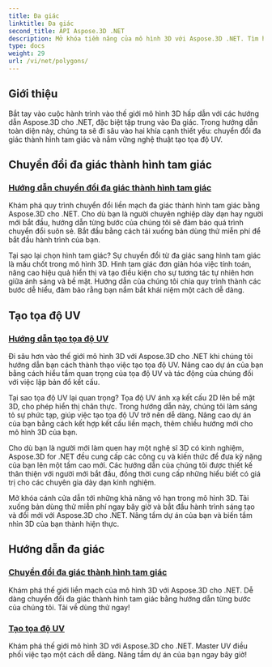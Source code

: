```yaml
---
title: Đa giác
linktitle: Đa giác
second_title: API Aspose.3D .NET
description: Mở khóa tiềm năng của mô hình 3D với Aspose.3D .NET. Tìm hiểu cách chuyển đổi đa giác thành hình tam giác và tạo tọa độ UV thành thạo để nâng cao độ cao của dự án.
type: docs
weight: 29
url: /vi/net/polygons/
---
```


## Giới thiệu

Bắt tay vào cuộc hành trình vào thế giới mô hình 3D hấp dẫn với các hướng dẫn Aspose.3D cho .NET, đặc biệt tập trung vào Đa giác. Trong hướng dẫn toàn diện này, chúng ta sẽ đi sâu vào hai khía cạnh thiết yếu: chuyển đổi đa giác thành hình tam giác và nắm vững nghệ thuật tạo tọa độ UV.

## Chuyển đổi đa giác thành hình tam giác
### [Hướng dẫn chuyển đổi đa giác thành hình tam giác](./convert-polygons-to-triangles/)

Khám phá quy trình chuyển đổi liền mạch đa giác thành hình tam giác bằng Aspose.3D cho .NET. Cho dù bạn là người chuyên nghiệp dày dạn hay người mới bắt đầu, hướng dẫn từng bước của chúng tôi sẽ đảm bảo quá trình chuyển đổi suôn sẻ. Bắt đầu bằng cách tải xuống bản dùng thử miễn phí để bắt đầu hành trình của bạn.

Tại sao lại chọn hình tam giác? Sự chuyển đổi từ đa giác sang hình tam giác là mấu chốt trong mô hình 3D. Hình tam giác đơn giản hóa việc tính toán, nâng cao hiệu quả hiển thị và tạo điều kiện cho sự tương tác tự nhiên hơn giữa ánh sáng và bề mặt. Hướng dẫn của chúng tôi chia quy trình thành các bước dễ hiểu, đảm bảo rằng bạn nắm bắt khái niệm một cách dễ dàng.

## Tạo tọa độ UV
### [Hướng dẫn tạo tọa độ UV](./generate-uv-coordinates/)

Đi sâu hơn vào thế giới mô hình 3D với Aspose.3D cho .NET khi chúng tôi hướng dẫn bạn cách thành thạo việc tạo tọa độ UV. Nâng cao dự án của bạn bằng cách hiểu tầm quan trọng của tọa độ UV và tác động của chúng đối với việc lập bản đồ kết cấu.

Tại sao tọa độ UV lại quan trọng? Tọa độ UV ánh xạ kết cấu 2D lên bề mặt 3D, cho phép hiển thị chân thực. Trong hướng dẫn này, chúng tôi làm sáng tỏ sự phức tạp, giúp việc tạo tọa độ UV trở nên dễ dàng. Nâng cao dự án của bạn bằng cách kết hợp kết cấu liền mạch, thêm chiều hướng mới cho mô hình 3D của bạn.

Cho dù bạn là người mới làm quen hay một nghệ sĩ 3D có kinh nghiệm, Aspose.3D for .NET đều cung cấp các công cụ và kiến thức để đưa kỹ năng của bạn lên một tầm cao mới. Các hướng dẫn của chúng tôi được thiết kế thân thiện với người mới bắt đầu, đồng thời cung cấp những hiểu biết có giá trị cho các chuyên gia dày dạn kinh nghiệm.

Mở khóa cánh cửa dẫn tới những khả năng vô hạn trong mô hình 3D. Tải xuống bản dùng thử miễn phí ngay bây giờ và bắt đầu hành trình sáng tạo và đổi mới với Aspose.3D cho .NET. Nâng tầm dự án của bạn và biến tầm nhìn 3D của bạn thành hiện thực.
## Hướng dẫn đa giác
### [Chuyển đổi đa giác thành hình tam giác](./convert-polygons-to-triangles/)
Khám phá thế giới liền mạch của mô hình 3D với Aspose.3D cho .NET. Dễ dàng chuyển đổi đa giác thành hình tam giác bằng hướng dẫn từng bước của chúng tôi. Tải về dùng thử ngay!
### [Tạo tọa độ UV](./generate-uv-coordinates/)
Khám phá thế giới mô hình 3D với Aspose.3D cho .NET. Master UV điều phối việc tạo một cách dễ dàng. Nâng tầm dự án của bạn ngay bây giờ!